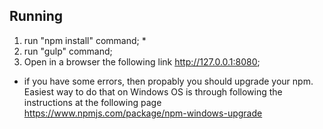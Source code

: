 
## Running

1) run "npm install" command; *
2) run "gulp" command;
3) Open in a browser the following link http://127.0.0.1:8080;

* if you have some errors, then propably you should upgrade your npm. Easiest way to do that on Windows OS is through following the instructions at the following page https://www.npmjs.com/package/npm-windows-upgrade 